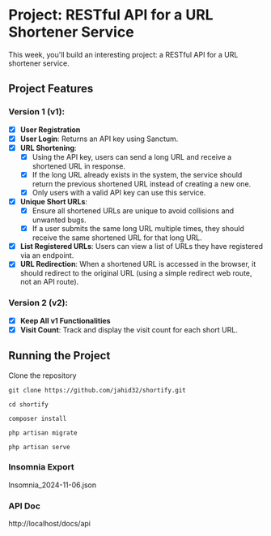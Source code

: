 # Project: RESTful API for a URL Shortener Service

This week, you'll build an interesting project: a RESTful API for a URL shortener service.

## Project Features

### Version 1 (v1):
- [x] **User Registration**
- [x] **User Login**: Returns an API key using Sanctum.
- [x] **URL Shortening**:
  - [x] Using the API key, users can send a long URL and receive a shortened URL in response.
  - [x] If the long URL already exists in the system, the service should return the previous shortened URL instead of creating a new one.
  - [x] Only users with a valid API key can use this service.
- [x] **Unique Short URLs**:
  - [x] Ensure all shortened URLs are unique to avoid collisions and unwanted bugs.
  - [x] If a user submits the same long URL multiple times, they should receive the same shortened URL for that long URL.
- [x] **List Registered URLs**: Users can view a list of URLs they have registered via an endpoint.
- [x] **URL Redirection**: When a shortened URL is accessed in the browser, it should redirect to the original URL (using a simple redirect web route, not an API route).

### Version 2 (v2):
- [x] **Keep All v1 Functionalities**
- [x] **Visit Count**: Track and display the visit count for each short URL.

## Running the Project

Clone the repository 
```
git clone https://github.com/jahid32/shortify.git

cd shortify

composer install

php artisan migrate

php artisan serve
```

### Insomnia Export
Insomnia_2024-11-06.json

### API Doc
http://localhost/docs/api